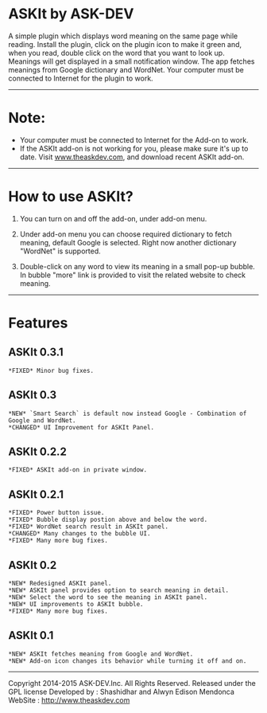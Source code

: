 ASKIt by ASK-DEV
================

A simple plugin which displays word meaning on the same page while reading. Install the plugin, click on the plugin icon to make it green and, when you read, double click on the word that you want to look up. Meanings will get displayed in a small notification window. The app fetches meanings from Google dictionary and WordNet. Your computer must be connected to Internet for the plugin to work.

------------------------------------------------------------------------------------------------------------------------------------

Note:
=====
 - Your computer must be connected to Internet for the Add-on to work.
 - If the ASKIt add-on is not working for you, please make sure it's up to date. Visit www.theaskdev.com, and download recent ASKIt add-on.

------------------------------------------------------------------------------------------------------------------------------------
How to use ASKIt?
=================

1) You can turn on and off the add-on, under add-on menu.

2) Under add-on menu you can choose required dictionary to fetch meaning, default Google is selected. Right now another dictionary "WordNet" is supported. 

3) Double-click on any word to view its meaning in a small pop-up bubble. In bubble "more" link is provided to visit the related website to check meaning.

------------------------------------------------------------------------------------------------------------------------------------
Features
========
ASKIt 0.3.1
-----------
	*FIXED* Minor bug fixes.

ASKIt 0.3
----------
	*NEW* `Smart Search` is default now instead Google - Combination of Google and WordNet.
	*CHANGED* UI Improvement for ASKIt Panel.
 	
ASKIt 0.2.2	
-----------
    *FIXED* ASKIt add-on in private window.

ASKIt 0.2.1
-----------

	*FIXED* Power button issue.
	*FIXED* Bubble display postion above and below the word.
	*FIXED* WordNet search result in ASKIt panel.
	*CHANGED* Many changes to the bubble UI.
	*FIXED* Many more bug fixes. 

ASKIt 0.2
---------

    *NEW* Redesigned ASKIt panel.
    *NEW* ASKIt panel provides option to search meaning in detail.
    *NEW* Select the word to see the meaning in ASKIt panel.
    *NEW* UI improvements to ASKIt bubble.
    *FIXED* Many more bug fixes.

ASKIt 0.1
---------

	*NEW* ASKIt fetches meaning from Google and WordNet.
    *NEW* Add-on icon changes its behavior while turning it off and on. 

------------------------------------------------------------------------------------------------------------------------------------
Copyright 2014-2015 ASK-DEV.Inc.
All Rights Reserved. 
Released under the GPL license
Developed by 	: Shashidhar and Alwyn Edison Mendonca
WebSite 		: http://www.theaskdev.com
